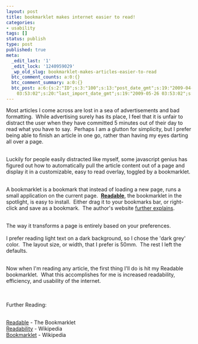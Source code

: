 ```yaml
---
layout: post
title: bookmarklet makes internet easier to read!
categories:
- usability
tags: []
status: publish
type: post
published: true
meta:
  _edit_last: '1'
  _edit_lock: '1240959029'
  _wp_old_slug: bookmarklet-makes-articles-easier-to-read
  btc_comment_counts: a:0:{}
  btc_comment_summary: a:0:{}
  btc_post: a:6:{s:2:"ID";s:3:"100";s:13:"post_date_gmt";s:19:"2009-04-04 16:50:20";s:23:"initial_import_date_gmt";s:19:"2009-05-26
    03:53:02";s:20:"last_import_date_gmt";s:19:"2009-05-26 03:53:02";s:4:"hits";s:1:"0";s:6:"misses";s:1:"1";}
---
```

Most articles I come across are lost in a sea of advertisements and bad formatting.  While advertising surely has its place, I feel that it is unfair to distract the user when they have committed 5 minutes out of their day to read what you have to say.  Perhaps I am a glutton for simplicity, but I prefer being able to finish an article in one go, rather than having my eyes darting all over a page.<br /><br />

Luckily for people easily distracted like myself, some javascript genius has figured out how to automatically pull the article content out of a page and display it in a customizable, easy to read overlay, toggled by a bookmarklet.<br /><br />

<!--more-->

A bookmarklet is a bookmark that instead of loading a new page, runs a small application on the current page.  <a href="http://readable-app.appspot.com/" target="_blank"><strong>Readable</strong></a>, the bookmarklet in the spotlight, is easy to install.  Either drag it to your bookmarks bar, or right-click and save as a bookmark.  The author's website <a href="http://readable-app.appspot.com/" target="_blank">further explains</a>.<br /><br />

The way it transforms a page is entirely based on your preferences.
<br /><br />
I prefer reading light text on a dark background, so I chose the 'dark grey' color.  The layout size, or width, that I prefer is 50mm.  The rest I left the defaults.<br /><br />

Now when I'm reading any article, the first thing I'll do is hit my Readable bookmarklet.  What this accomplishes for me is increased readability, efficiency, and usability of the internet.<br /><br /><br />

Further Reading:<br /><br />

<a href="http://readable-app.appspot.com/" target="_blank">Readable</a> - The Bookmarklet
<br />
<a href="http://en.wikipedia.org/wiki/Readability" target="_blank">Readability</a> - Wikipedia
<br />
<a href="http://en.wikipedia.org/wiki/Bookmarklet" target="_blank">Bookmarklet</a> - Wikipedia

